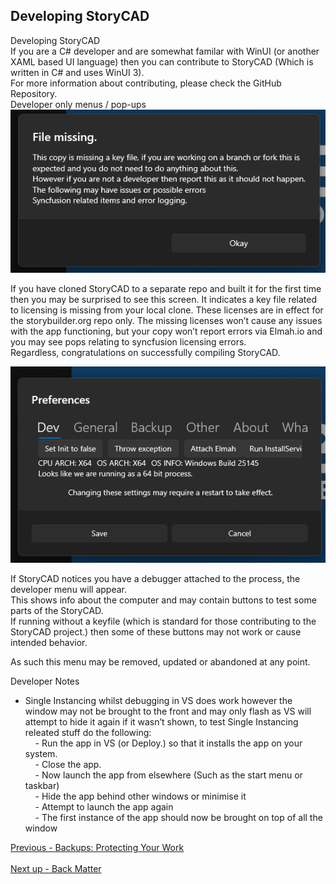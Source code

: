 ## Developing StoryCAD ##
Developing StoryCAD <br/>
If you are a C# developer and are somewhat familar with WinUI (or another XAML based UI language) then you can contribute to StoryCAD (Which is written in C# and uses WinUI 3). <br/>
For more information about contributing, please check the GitHub Repository. <br/>
Developer only menus / pop-ups <br/>
![](Clipboard-Image-5.png)

If you have cloned StoryCAD to a separate repo and built it for the first time then you may be surprised to see this screen. It indicates a key file related to licensing is missing from your local clone. These licenses are in effect for the storybuilder.org repo only. The missing licenses won’t cause any issues with the app functioning, but your copy won’t report errors via Elmah.io and you may see pops relating to syncfusion licensing errors. <br/>
Regardless, congratulations on successfully compiling StoryCAD. <br/>

![](Clipboard-Image-6.png)

If StoryCAD notices you have a debugger attached to the process, the developer menu will appear. <br/>
This shows info about the computer and may contain buttons to test some parts of the StoryCAD. <br/>
If running without a keyfile (which is standard for those contributing to the StoryCAD project.) then some of these buttons may not work or cause intended behavior. <br/>

As such this menu may be removed, updated or abandoned at any point. <br/>

Developer Notes <br/>
- Single Instancing whilst debugging in VS does work however the window may not be brought to the front and may only flash as VS will attempt to hide it again if it wasn’t shown, to test Single Instancing releated stuff do the following: <br/>
&nbsp;&nbsp;&nbsp;&nbsp;- Run the app in VS (or Deploy.) so that it installs the app on your system. <br/>
&nbsp;&nbsp;&nbsp;&nbsp;- Close the app. <br/>
&nbsp;&nbsp;&nbsp;&nbsp;- Now launch the app from elsewhere (Such as the start menu or taskbar) <br/>
&nbsp;&nbsp;&nbsp;&nbsp;- Hide the app behind other windows or minimise it <br/>
&nbsp;&nbsp;&nbsp;&nbsp;- Attempt to launch the app again <br/>
&nbsp;&nbsp;&nbsp;&nbsp;- The first instance of the app should now be brought on top of all the window <br/>

[Previous - Backups: Protecting Your Work](Backups_Protecting_Your_Work.md) <br/><br/>
[Next up - Back Matter](Back_Matter.md)
